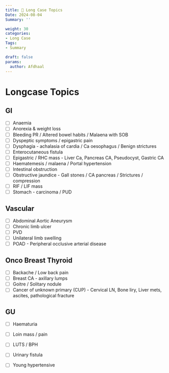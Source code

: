 ```yaml
---
title: 🌼 Long Case Topics
Date: 2024-08-04
Summary: ''

weight: 30
categories: 
- Long Case
Tags:
- Summary

draft: false
params:
  author: Afdhaal
---
```


# Longcase Topics
## GI
- [ ] Anaemia
- [ ] Anorexia & weight loss
- [ ] Bleeding PR / Altered bowel habits / Malaena with SOB
- [ ] Dyspeptic symptoms / epigastric pain
- [ ] Dysphagia - achalasia of cardia / Ca oesophagus / Benign strictures
- [ ] Enterocutaneous fistula
- [ ] Epigastric / RHC mass - Liver Ca, Pancreas CA, Pseudocyst, Gastric CA
- [ ] Haematemesis / malaena / Portal hypertension
- [ ] Intestinal obstruction
- [ ] Obstructive jaundice - Gall stones / CA pancreas / Strictures / compression
- [ ] RIF / LIF mass
- [ ] Stomach - carcinoma / PUD
## Vascular
- [ ] Abdominal Aortic Aneurysm
- [ ] Chronic limb ulcer
- [ ] PVD
- [ ] Unilateral limb swelling
- [ ] POAD - Peripheral occlusive arterial disease
## Onco Breast Thyroid
- [ ] Backache / Low back pain
- [ ] Breast CA - axillary lumps
- [ ] Goitre / Solitary nodule
- [ ] Cancer of unknown primary (CUP) - Cervical LN, Bone Iiry, Liver mets, ascites, pathological fracture
## GU
- [ ] Haematuria
- [ ] Loin mass / pain
- [ ] LUTS / BPH
- [ ] Urinary fistula
- [ ] Young hypertensive




